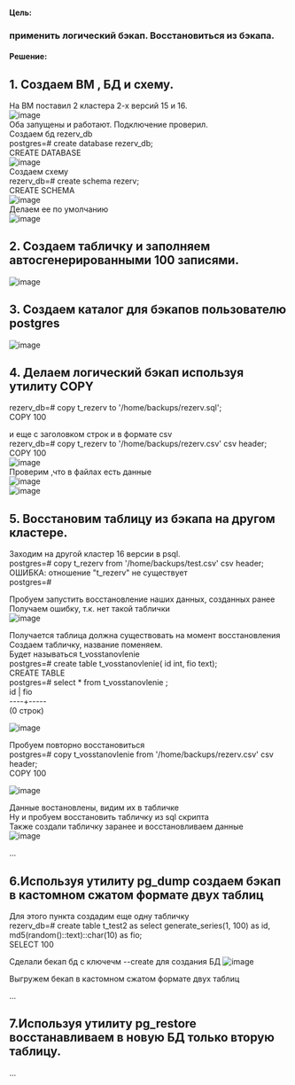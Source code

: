#### Цель:  
### применить логический бэкап. Восстановиться из бэкапа.  

#### Решение:  

## 1. Создаем ВМ , БД и схему.  
На ВМ поставил 2 кластера 2-х версий 15 и 16.  
![image](https://github.com/13-rus/Otus/assets/120638894/0550da21-253a-416d-b2dd-9ec985f9cd36)  
Оба запущены и работают. Подключение проверил.  
Создаем бд rezerv_db  
postgres=# create database rezerv_db;  
CREATE DATABASE  
![image](https://github.com/13-rus/Otus/assets/120638894/2305c76c-3a17-421f-ab1a-7fbddb6eb387)  
Создаем схему  
rezerv_db=# create schema rezerv;  
CREATE SCHEMA  
![image](https://github.com/13-rus/Otus/assets/120638894/e340e629-470c-483e-b0ae-b281195e9045)  
Делаем ее по умолчанию  
![image](https://github.com/13-rus/Otus/assets/120638894/319986aa-fcab-4f60-b6a6-8e9bd456e065)  

## 2. Создаем табличку и заполняем автосгенерированными 100 записями.
![image](https://github.com/13-rus/Otus/assets/120638894/af8c8dfc-122f-45ed-9058-4a112a2b3f35)  

## 3. Создаем каталог для бэкапов пользователю postgres  
![image](https://github.com/13-rus/Otus/assets/120638894/467a3d62-dad7-4b3a-af5f-c1b11112c599)

## 4. Делаем логический бэкап используя утилиту COPY  
rezerv_db=# copy t_rezerv to '/home/backups/rezerv.sql';  
COPY 100  

и еще с заголовком строк и в формате csv  
rezerv_db=# copy t_rezerv to '/home/backups/rezerv.csv' csv header;  
COPY 100  
![image](https://github.com/13-rus/Otus/assets/120638894/20f3d63c-7f8e-4e67-85d0-f31c16df856e)  
Проверим ,что в файлах есть данные      
![image](https://github.com/13-rus/Otus/assets/120638894/f19538ac-f372-4f7a-b2ec-a8d472ca405f)  
![image](https://github.com/13-rus/Otus/assets/120638894/12431245-4fc4-4a61-8b5f-291b09d53ba6)



## 5. Восстановим таблицу из бэкапа на другом кластере.  
Заходим на другой кластер 16 версии в psql.  
postgres=# copy t_rezerv from '/home/backups/test.csv' csv header;  
ОШИБКА:  отношение "t_rezerv" не существует  
postgres=#  

Пробуем запустить восстановление наших данных, созданных ранее  
Получаем ошибку, т.к. нет такой таблички  
![image](https://github.com/13-rus/Otus/assets/120638894/7f5f2a37-0b71-4375-b21a-1d64641c1209)  

Получается таблица должна существовать на момент восстановления  
Создаем табличку, название поменяем.  
Будет называться t_vosstanovlenie  
postgres=# create table t_vosstanovlenie( id int, fio text);  
CREATE TABLE  
postgres=# select * from t_vosstanovlenie ;  
 id | fio  
----+-----  
(0 строк)  

![image](https://github.com/13-rus/Otus/assets/120638894/ae0462a6-a177-4b2a-8fbc-f1b776132fdb)

Пробуем повторно восстановиться  
postgres=# copy t_vosstanovlenie from '/home/backups/rezerv.csv' csv header;  
COPY 100  

![image](https://github.com/13-rus/Otus/assets/120638894/02ae0f76-cdce-4e90-a9ef-ab8665233c0a)  

Данные востановлены, видим их в табличке  
Ну и пробуем восстановить табличку из sql скрипта  
Также создали табличку заранее и восстановливаем данные    
![image](https://github.com/13-rus/Otus/assets/120638894/da4f980d-dbf6-4d50-9383-6b405fcfe420)




...

## 6.Используя утилиту pg_dump создаем бэкап в кастомном сжатом формате двух таблиц
Для этого пункта создадим еще одну табличку  
rezerv_db=#  create table t_test2 as select generate_series(1, 100) as id, md5(random()::text)::char(10) as fio;  
SELECT 100  

Сделали бекап бд  с ключечм --create для создания БД 
![image](https://github.com/13-rus/Otus/assets/120638894/dba48588-0b46-4b53-9bc3-ed7ae700e220)  

Выгружем бекап в кастомном сжатом формате двух таблиц  

...

## 7.Используя утилиту pg_restore восстанавливаем в новую БД только вторую таблицу.
...
